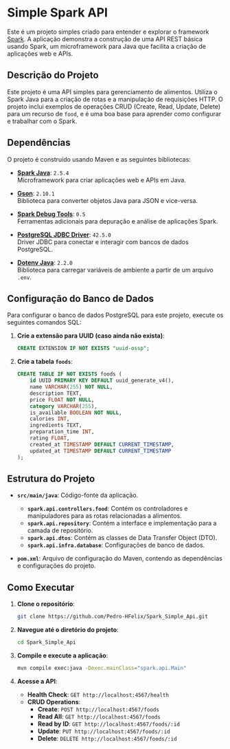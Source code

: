 # Simple Spark API

Este é um projeto simples criado para entender e explorar o framework [Spark](https://github.com/perwendel/spark). A aplicação demonstra a construção de uma API REST básica usando Spark, um microframework para Java que facilita a criação de aplicações web e APIs.

## Descrição do Projeto

Este projeto é uma API simples para gerenciamento de alimentos. Utiliza o Spark Java para a criação de rotas e a manipulação de requisições HTTP. O projeto inclui exemplos de operações CRUD (Create, Read, Update, Delete) para um recurso de `food`, e é uma boa base para aprender como configurar e trabalhar com o Spark.

## Dependências

O projeto é construído usando Maven e as seguintes bibliotecas:

- **[Spark Java](https://github.com/perwendel/spark)**: `2.5.4`  
  Microframework para criar aplicações web e APIs em Java.

- **[Gson](https://github.com/google/gson)**: `2.10.1`  
  Biblioteca para converter objetos Java para JSON e vice-versa.

- **[Spark Debug Tools](https://github.com/perwendel/spark-debug-tools)**: `0.5`  
  Ferramentas adicionais para depuração e análise de aplicações Spark.

- **[PostgreSQL JDBC Driver](https://jdbc.postgresql.org/)**: `42.5.0`  
  Driver JDBC para conectar e interagir com bancos de dados PostgreSQL.

- **[Dotenv Java](https://github.com/cdimascio/dotenv-java)**: `2.2.0`  
  Biblioteca para carregar variáveis de ambiente a partir de um arquivo `.env`.
  
## Configuração do Banco de Dados

Para configurar o banco de dados PostgreSQL para este projeto, execute os seguintes comandos SQL:

1. **Crie a extensão para UUID (caso ainda não exista)**:
    ```sql
    CREATE EXTENSION IF NOT EXISTS "uuid-ossp";
    ```

2. **Crie a tabela `foods`**:
    ```sql
    CREATE TABLE IF NOT EXISTS foods (
        id UUID PRIMARY KEY DEFAULT uuid_generate_v4(),
        name VARCHAR(255) NOT NULL,
        description TEXT,
        price FLOAT NOT NULL,
        category VARCHAR(255),
        is_available BOOLEAN NOT NULL,
        calories INT,
        ingredients TEXT,
        preparation_time INT,
        rating FLOAT,
        created_at TIMESTAMP DEFAULT CURRENT_TIMESTAMP,
        updated_at TIMESTAMP DEFAULT CURRENT_TIMESTAMP
    );
    ```
    
## Estrutura do Projeto

- **`src/main/java`**: Código-fonte da aplicação.
  - **`spark.api.controllers.food`**: Contém os controladores e manipuladores para as rotas relacionadas a alimentos.
  - **`spark.api.repository`**: Contém a interface e implementação para a camada de repositório.
  - **`spark.api.dtos`**: Contém as classes de Data Transfer Object (DTO).
  - **`spark.api.infra.database`**: Configurações de banco de dados.

- **`pom.xml`**: Arquivo de configuração do Maven, contendo as dependências e configurações do projeto.

## Como Executar

1. **Clone o repositório**:
    ```sh
    git clone https://github.com/Pedro-HFelix/Spark_Simple_Api.git
    ```

2. **Navegue até o diretório do projeto**:
    ```sh
    cd Spark_Simple_Api
    ```

3. **Compile e execute a aplicação**:
    ```sh
    mvn compile exec:java -Dexec.mainClass="spark.api.Main"
    ```

4. **Acesse a API**:
    - **Health Check**: `GET http://localhost:4567/health`
    - **CRUD Operations**:
      - **Create**: `POST http://localhost:4567/foods`
      - **Read All**: `GET http://localhost:4567/foods`
      - **Read by ID**: `GET http://localhost:4567/foods/:id`
      - **Update**: `PUT http://localhost:4567/foods/:id`
      - **Delete**: `DELETE http://localhost:4567/foods/:id`
